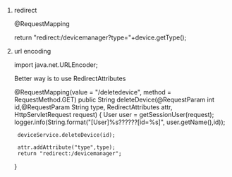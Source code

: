 1. redirect

	@RequestMapping
	
	return "redirect:/devicemanager?type="+device.getType();
	
2. url encoding

	

	import java.net.URLEncoder;
	
	
	Better way is to use RedirectAttributes
	
	@RequestMapping(value = "/deletedevice", method = RequestMethod.GET)
	public String deleteDevice(@RequestParam int id,@RequestParam String type,
			RedirectAttributes attr, HttpServletRequest request) {
		User user = getSessionUser(request);
		logger.info(String.format("[User]%s??????[id=%s]", user.getName(),id));
		
		deviceService.deleteDevice(id);

		attr.addAttribute("type",type);
		return "redirect:/devicemanager";
	}
	
	
	
	